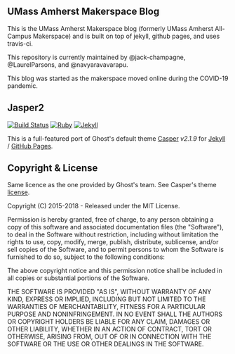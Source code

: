 ## UMass Amherst Makerspace Blog

This is the UMass Amherst Makerspace blog (formerly UMass Amherst All-Campus Makerspace) and is built on top of jekyll, github pages, and uses travis-ci.

This repository is currently maintained by @jack-champagne, @LaurelParsons, and @navyaravavarapu.

This blog was started as the makerspace moved online during the COVID-19 pandemic.

## Jasper2

[![Build Status](https://travis-ci.org/UMass-Makerspace/blog2.svg?branch=master)](https://travis-ci.org/umass-makerspace/blog2)
[![Ruby](https://img.shields.io/badge/ruby-2.5.1-blue.svg?style=flat)](http://travis-ci.org/umass-makerspace/blog2/)
[![Jekyll](https://img.shields.io/badge/jekyll-3.7.4-blue.svg?style=flat)](http://travis-ci.org/umass-makerspace/blog2)

This is a full-featured port of Ghost's default theme [Casper](https://github.com/tryghost/casper)
*v2.1.9* for [Jekyll](https://jekyllrb.com/) / [GitHub Pages](https://pages.github.com/).

## Copyright & License

Same licence as the one provided by Ghost's team. See Casper's theme [license](GHOST.txt).

Copyright (C) 2015-2018 - Released under the MIT License.

Permission is hereby granted, free of charge, to any person obtaining a copy of this software and associated documentation files (the "Software"), to deal in the Software without restriction, including without limitation the rights to use, copy, modify, merge, publish, distribute, sublicense, and/or sell copies of the Software, and to permit persons to whom the Software is furnished to do so, subject to the following conditions:

The above copyright notice and this permission notice shall be included in all copies or substantial portions of the Software.

THE SOFTWARE IS PROVIDED "AS IS", WITHOUT WARRANTY OF ANY KIND, EXPRESS OR IMPLIED, INCLUDING BUT NOT LIMITED TO THE WARRANTIES OF MERCHANTABILITY, FITNESS FOR A PARTICULAR PURPOSE AND
NONINFRINGEMENT. IN NO EVENT SHALL THE AUTHORS OR COPYRIGHT HOLDERS BE LIABLE FOR ANY CLAIM, DAMAGES OR OTHER LIABILITY, WHETHER IN AN ACTION OF CONTRACT, TORT OR OTHERWISE, ARISING FROM, OUT OF OR IN CONNECTION WITH THE SOFTWARE OR THE USE OR OTHER DEALINGS IN THE SOFTWARE.